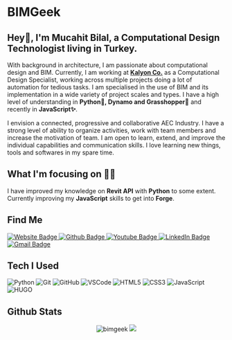 # BIMGeek

## Hey👋, I'm Mucahit Bilal, a Computational Design Technologist living in Turkey.

With background in architecture, I am passionate about computational design and BIM. Currently, I am working at **[Kalyon Co.](https://kalyonholding.com/Home)** as a Computational Design Specialist, working across multiple projects doing a lot of automation for tedious tasks. I am specialised in the use of BIM and its implementation in a wide variety of project scales and types. I have a high level of understanding in **Python🐍, Dynamo and Grasshopper🦗** and recently in **JavaScript✨**. 

I envision a connected, progressive and collaborative AEC Industry. I have a strong level of ability to organize activities, work with team members and increase the motivation of team. I am open to learn, extend, and improve the individual capabilities and communication skills. I love learning new things, tools and softwares in my spare time.

## What I'm focusing on 👨‍💻
I have improved my knowledge on **Revit API** with **Python** to some extent. Currently improving my **JavaScript** skills to get into **Forge**.

## Find Me

<a href="https://bimgeek.github.io/">
    <img src="https://img.shields.io/badge/-WEBSITE-grey?style=for-the-badge&logo=appveyor&logoColor=white" alt="Website Badge" />
</a>

<a href="https://github.com/bimgeek">
    <img src="https://img.shields.io/badge/-GITHUB-black?style=for-the-badge&logo=github" alt="Github Badge" />
</a>

<a href="https://www.youtube.com/channel/UCLwgBbBfZLcqqbta10a_fpQ">
    <img src="https://img.shields.io/badge/-YOUTUBE-FF0000?style=for-the-badge&logo=youtube" alt="Youtube Badge" />
</a>

<a href="https://tr.linkedin.com/in/mücahit-bilal-göker-a44451121">
    <img src="https://img.shields.io/badge/-LINKEDIN-blue?style=for-the-badge&logo=linkedin" alt="LinkedIn Badge" />
</a>

<a href="mailto:mucahitbgoker@gmail.com">
    <img src="https://img.shields.io/badge/-GMAİL-white?style=for-the-badge&logo=gmail" alt="Gmail Badge" />
</a>

## Tech I Used

![Python](https://img.shields.io/badge/PYTHON-3776AB.svg?&style=for-the-badge&logo=python&logoColor=white)
![Git](https://img.shields.io/badge/GIT-%23F05033.svg?&style=for-the-badge&logo=git&logoColor=white)
![GitHub](https://img.shields.io/badge/GITHUB-121011.svg?&style=for-the-badge&logo=github&logoColor=white)
![VSCode](https://img.shields.io/badge/vscode-007ACC.svg?style=for-the-badge&logo=visualstudiocode&logoColor=white)
![HTML5](https://img.shields.io/badge/HTML5-E34F26.svg?&style=for-the-badge&logo=html5&logoColor=white)
![CSS3](https://img.shields.io/badge/CSS3-%231572B6.svg?&style=for-the-badge&logo=css3&logoColor=white)
![JavaScript](https://img.shields.io/badge/JAVASCRIPT-F7DF1E.svg?&style=for-the-badge&logo=javascript&logoColor=323330)
![HUGO](https://img.shields.io/badge/%20-HUGO-blue?style=for-the-badge&logo=hugo&logoColor=white)

## Github Stats

<p align="center"> <img src="https://github-readme-stats.vercel.app/api?username=bimgeek&show_icons=true&theme=gotham" alt="bimgeek"/>
    <img src="https://github-readme-stats.vercel.app/api/top-langs/?username=bimgeek&layout=compact&theme=react">
</p>
